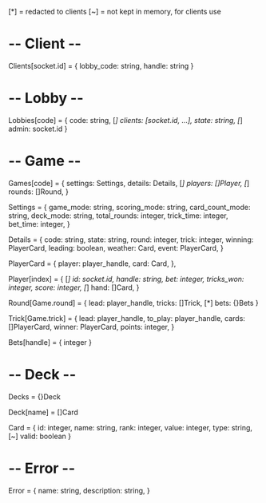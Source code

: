 [*] = redacted to clients
[~] = not kept in memory, for clients use

# -- Client --

Clients[socket.id] = {
    lobby_code: string,
    handle: string
}

# -- Lobby --

Lobbies[code] = {
    code: string,
    [*] clients: [socket.id, ...],
    state: string,
    [*] admin: socket.id
}

# -- Game --

Games[code] = {
    settings: Settings,
    details: Details,
    [*] players: []Player,
    [*] rounds: []Round,
}

Settings = {
    game_mode: string,
    scoring_mode: string,
    card_count_mode: string,
    deck_mode: string,
    total_rounds: integer,
    trick_time: integer,
    bet_time: integer,
}

Details = {
    code: string,
    state: string,
    round: integer,
    trick: integer,
    winning: PlayerCard,
    leading: boolean,
    weather: Card,
    event: PlayerCard,
}

PlayerCard = {
    player: player_handle,
    card: Card,
},

Player[index] = {
    [*] id: socket.id,
    handle: string,
    bet: integer,
    tricks_won: integer,
    score: integer,
    [*] hand: []Card,
}

Round[Game.round] = {
    lead: player_handle,
    tricks: []Trick,
    [*] bets: {}Bets
}

Trick[Game.trick] = {
    lead: player_handle,
    to_play: player_handle,
    cards: []PlayerCard,
    winner: PlayerCard,
    points: integer,
}

Bets[handle] = { integer }

# -- Deck --

Decks = {}Deck

Deck[name] = []Card

Card = {
    id: integer,
    name: string,
    rank: integer,
    value: integer,
    type: string,
    [~] valid: boolean
}

# -- Error --
Error = {
    name: string,
    description: string,
}